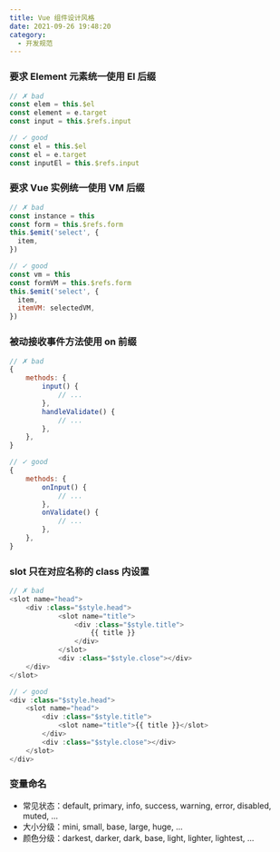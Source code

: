 ```yaml
---
title: Vue 组件设计风格
date: 2021-09-26 19:48:20
category:
  - 开发规范
---
```


### 要求 Element 元素统一使用 El 后缀

```js
// ✗ bad
const elem = this.$el
const element = e.target
const input = this.$refs.input

// ✓ good
const el = this.$el
const el = e.target
const inputEl = this.$refs.input
```

### 要求 Vue 实例统一使用 VM 后缀

```js
// ✗ bad
const instance = this
const form = this.$refs.form
this.$emit('select', {
  item,
})

// ✓ good
const vm = this
const formVM = this.$refs.form
this.$emit('select', {
  item,
  itemVM: selectedVM,
})
```

### 被动接收事件方法使用 on 前缀

```js
// ✗ bad
{
    methods: {
        input() {
            // ...
        },
        handleValidate() {
            // ...
        },
    },
}

// ✓ good
{
    methods: {
        onInput() {
            // ...
        },
        onValidate() {
            // ...
        },
    },
}
```

### slot 只在对应名称的 class 内设置

```js
// ✗ bad
<slot name="head">
    <div :class="$style.head">
            <slot name="title">
                <div :class="$style.title">
                    {{ title }}
                </div>
            </slot>
            <div :class="$style.close"></div>
    </div>
</slot>

// ✓ good
<div :class="$style.head">
    <slot name="head">
        <div :class="$style.title">
            <slot name="title">{{ title }}</slot>
        </div>
        <div :class="$style.close"></div>
    </slot>
</div>
```

### 变量命名

- 常见状态：default, primary, info, success, warning, error, disabled, muted, ...
- 大小分级：mini, small, base, large, huge, ...
- 颜色分级：darkest, darker, dark, base, light, lighter, lightest, ...
